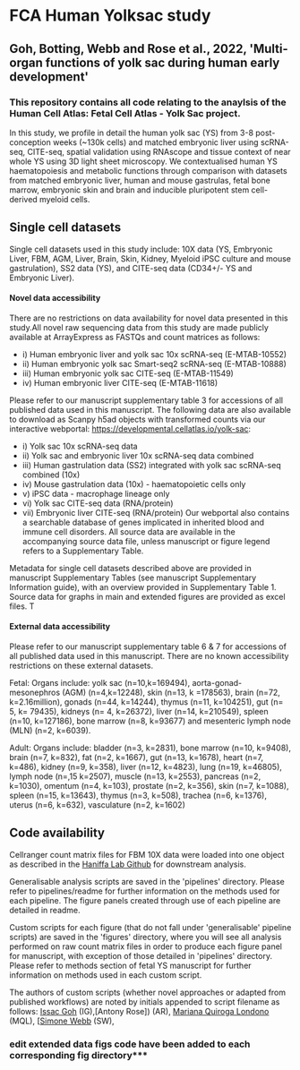 # FCA Human Yolksac study
## Goh, Botting, Webb and Rose et al., 2022, 'Multi-organ functions of yolk sac during human early development'

### This repository contains all code relating to the anaylsis of the Human Cell Atlas: Fetal Cell Atlas - Yolk Sac project. 

In this study, we profile in detail the human yolk sac (YS) from 3-8 post-conception weeks (~130k cells) and matched embryonic liver using scRNA-seq, CITE-seq, spatial validation using RNAscope and tissue context of near whole YS using 3D light sheet microscopy. We contextualised human YS haematopoiesis and metabolic functions through comparison with datasets from matched embryonic liver, human and mouse gastrulas, fetal bone marrow, embryonic skin and brain and inducible pluripotent stem cell-derived myeloid cells. 

## Single cell datasets 

Single cell datasets used in this study include: 10X data (YS, Embryonic Liver, FBM, AGM, Liver, Brain, Skin, Kidney, Myeloid iPSC culture and mouse gastrulation), SS2 data (YS), and CITE-seq data (CD34+/- YS and Embryonic Liver). 

#### Novel data accessibility
There are no restrictions on data availability for novel data presented in this study.All novel raw sequencing data from this study are made publicly available at ArrayExpress as FASTQs and count matrices as follows:
- i) Human embryonic liver and yolk sac 10x scRNA-seq (E-MTAB-10552)
- ii) Human embryonic yolk sac Smart-seq2 scRNA-seq (E-MTAB-10888)
- iii) Human embryonic yolk sac CITE-seq (E-MTAB-11549)  
- iv) Human embryonic liver CITE-seq (E-MTAB-11618)

Please refer to our manuscript supplementary table 3 for accessions of all published data used in this manuscript.
The following data are also available to download as Scanpy h5ad objects with transformed counts via our interactive webportal: https://developmental.cellatlas.io/yolk-sac: 
- i) Yolk sac 10x scRNA-seq data
- ii) Yolk sac and embryonic liver 10x scRNA-seq data combined
- iii) Human gastrulation data (SS2) integrated with yolk sac scRNA-seq combined (10x)
- iv) Mouse gastrulation data (10x) - haematopoietic cells only
- v) iPSC data - macrophage lineage only
- vi) Yolk sac CITE-seq data (RNA/protein)
- vii) Embryonic liver CITE-seq (RNA/protein)
Our webportal also contains a searchable database of genes implicated in inherited blood and immune cell disorders. All source data are available in the accompanying source data file, unless manuscript or figure legend refers to a Supplementary Table. 

Metadata for single cell datasets described above are provided in manuscript Supplementary Tables (see manuscript Supplementary Information guide), with an overview provided in Supplementary Table 1. Source data for graphs in main and extended figures are provided as excel files. T

#### External data accessibility
Please refer to our manuscript supplementary table 6 & 7 for accessions of all published data used in this manuscript. There are no known accessibility restrictions on these external datasets. 

Fetal:
Organs include: yolk sac (n=10,k=169494), aorta-gonad-mesonephros (AGM) (n=4,k=12248), skin (n=13, k =178563), brain (n=72, k=2.16million), gonads (n=44, k=14244), thymus (n=11, k=104251), gut (n= 5, k= 79435), kidneys (n= 4, k=26372), liver (n=14, k=210549), spleen (n=10, k=127186), bone marrow (n=8, k=93677) and mesenteric lymph node (MLN) (n=2, k=6039).

Adult:
Organs include: bladder (n=3, k=2831), bone marrow (n=10, k=9408), brain (n=7, k=832), fat (n=2, k=1667), gut (n=13, k=1678), heart (n=7, k=486), kidney (n=9, k=358), liver (n=12, k=4823), lung (n=19, k=46805), lymph node (n=,15 k=2507), muscle (n=13, k=2553), pancreas (n=2, k=1030), omentum (n=4, k=103), prostate (n=2, k=356), skin (n=7, k=1088), spleen (n=15, k=13643), thymus (n=3, k=508), trachea (n=6, k=1376), uterus (n=6, k=632), vasculature (n=2, k=1602)

## Code availability

Cellranger count matrix files for FBM 10X data were loaded into one object as described in the [Haniffa Lab Github](https://github.com/haniffalab/FCA_liver) for downstream analysis. 

Generalisable analysis scripts are saved in the 'pipelines' directory. Please refer to pipelines/readme for further information on the methods used for each pipeline. The figure panels created through use of each pipeline are detailed in readme.

Custom scripts for each figure (that do not fall under 'generalisable' pipeline scripts) are saved in the 'figures' directory, where you will see all analysis performed on raw count matrix files in order to produce each figure panel for manuscript, with exception of those detailed in 'pipelines' directory. Please refer to methods section of fetal YS manuscript for further information on methods used in each custom script. 

The authors of custom scripts (whether novel approaches or adapted from published workflows) are noted by initials appended to script filename as follows: [Issac Goh](https://github.com/Issacgoh) (IG),[Antony Rose]) (AR), [Mariana Quiroga Londono](https://github.com/marianaql) (MQL), [[Simone Webb](https://github.com/simonewebb) (SW), 


### edit extended data figs code have been added to each corresponding fig directory***
